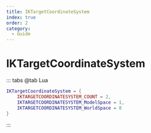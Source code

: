 ```yaml
---
title: IKTargetCoordinateSystem
index: true
order: 2
category:
  - Guide
---
```


# IKTargetCoordinateSystem
::: tabs
@tab Lua
```lua
IKTargetCoordinateSystem = {
    IKTARGETCOORDINATESYSTEM_COUNT = 2,
    IKTARGETCOORDINATESYSTEM_ModelSpace = 1,
    IKTARGETCOORDINATESYSTEM_WorldSpace = 0
}
```
:::